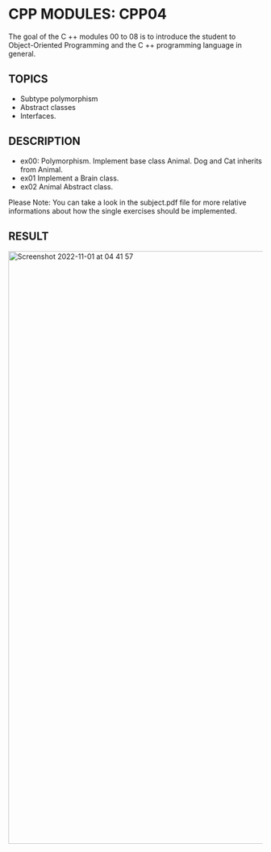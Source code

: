 # CPP MODULES: CPP04
The goal of the C ++ modules 00 to 08 is to introduce the student to Object-Oriented Programming and the C ++ programming language in general.

## TOPICS
- Subtype polymorphism
- Abstract classes
- Interfaces.


## DESCRIPTION
- ex00: Polymorphism. Implement base class Animal. Dog and Cat inherits from Animal.
- ex01 Implement a Brain class.
- ex02 Animal Abstract class.

Please Note: You can take a look in the subject.pdf file for more relative informations about how the single exercises should be implemented.

## RESULT

<img width="1172" alt="Screenshot 2022-11-01 at 04 41 57" src="https://user-images.githubusercontent.com/85942176/199162949-49b5eb58-3551-4a5f-9469-be6ae3c93d18.png">
